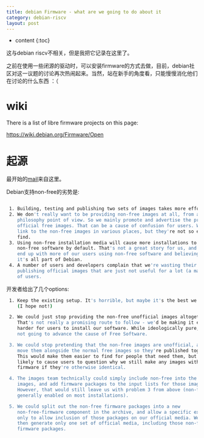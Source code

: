 ```yaml
---
title: debian Firmware - what are we going to do about it
category: debian-riscv
layout: post
---
```

* content
{:toc}

这与debian riscv不相关，但是我把它记录在这里了。

之前在使用一些闭源的驱动时，可以安装firmware的方式去做，目前，debian社区对这一议题的讨论再次热闹起来。当然，站在新手的角度看，只能慢慢消化他们在讨论的什么东西  ：（

# wiki

There is a list of libre firmware projects on this page:

https://wiki.debian.org/Firmware/Open

# 起源

最开始的[mail](https://lists.debian.org/debian-devel/2022/04/msg00130.html)来自这里。

Debian支持non-free的劣势是:
```bash

 1. Building, testing and publishing two sets of images takes more effort.
 2. We don't really want to be providing non-free images at all, from a
    philosophy point of view. So we mainly promote and advertise the preferred
    official free images. That can be a cause of confusion for users. We do
    link to the non-free images in various places, but they're not so easy to
    find.
 3. Using non-free installation media will cause more installations to use
    non-free software by default. That's not a great story for us, and we may
    end up with more of our users using non-free software and believing that
    it's all part of Debian.
 4. A number of users and developers complain that we're wasting their time by
    publishing official images that are just not useful for a lot (a majority?)
    of users.
```
开发者给出了几个options:

```bash
 1. Keep the existing setup. It's horrible, but maybe it's the best we can do?
    (I hope not!)

 2. We could just stop providing the non-free unofficial images altogether.
    That's not really a promising route to follow - we'd be making it even
    harder for users to install our software. While ideologically pure, it's
    not going to advance the cause of Free Software.

 3. We could stop pretending that the non-free images are unofficial, and maybe
    move them alongside the normal free images so they're published together.
    This would make them easier to find for people that need them, but is
    likely to cause users to question why we still make any images without
    firmware if they're otherwise identical.

 4. The images team technically could simply include non-free into the official
    images, and add firmware packages to the input lists for those images.
    However, that would still leave us with problem 3 from above (non-free
    generally enabled on most installations).

 5. We could split out the non-free firmware packages into a new
    non-free-firmware component in the archive, and allow a specific exception
    only to allow inclusion of those packages on our official media. We would
    then generate only one set of official media, including those non-free
    firmware packages.

```